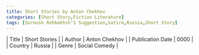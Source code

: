 ```yaml
---
title: Short Stories by Anton Chekhov
categories: [Short Story,Fiction Literature]
tags: [Soroush Rohbakhsh’S Suggestion,Satire,Russia,Short Story]
---     
```

| Title | Short Stories  |
| Author |  Anton Chekhov  |
| Publication Date | 0000   |
| Country | Russia |
| Genre | Social Comedy  |
        